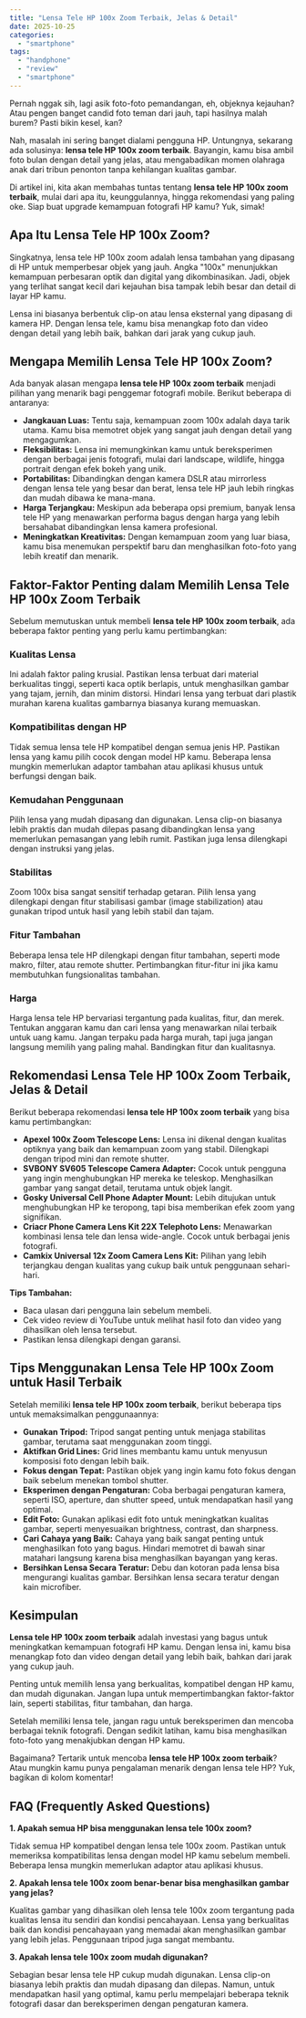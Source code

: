 ```yaml
---
title: "Lensa Tele HP 100x Zoom Terbaik, Jelas & Detail"
date: 2025-10-25
categories: 
  - "smartphone"
tags: 
  - "handphone"
  - "review"
  - "smartphone"
---
```


Pernah nggak sih, lagi asik foto-foto pemandangan, eh, objeknya kejauhan? Atau pengen banget candid foto teman dari jauh, tapi hasilnya malah burem? Pasti bikin kesel, kan?

Nah, masalah ini sering banget dialami pengguna HP. Untungnya, sekarang ada solusinya: **lensa tele HP 100x zoom terbaik**. Bayangin, kamu bisa ambil foto bulan dengan detail yang jelas, atau mengabadikan momen olahraga anak dari tribun penonton tanpa kehilangan kualitas gambar.

Di artikel ini, kita akan membahas tuntas tentang **lensa tele HP 100x zoom terbaik**, mulai dari apa itu, keunggulannya, hingga rekomendasi yang paling oke. Siap buat upgrade kemampuan fotografi HP kamu? Yuk, simak!

## Apa Itu Lensa Tele HP 100x Zoom?

Singkatnya, lensa tele HP 100x zoom adalah lensa tambahan yang dipasang di HP untuk memperbesar objek yang jauh. Angka "100x" menunjukkan kemampuan perbesaran optik dan digital yang dikombinasikan. Jadi, objek yang terlihat sangat kecil dari kejauhan bisa tampak lebih besar dan detail di layar HP kamu.

Lensa ini biasanya berbentuk clip-on atau lensa eksternal yang dipasang di kamera HP. Dengan lensa tele, kamu bisa menangkap foto dan video dengan detail yang lebih baik, bahkan dari jarak yang cukup jauh.

## Mengapa Memilih Lensa Tele HP 100x Zoom?

Ada banyak alasan mengapa **lensa tele HP 100x zoom terbaik** menjadi pilihan yang menarik bagi penggemar fotografi mobile. Berikut beberapa di antaranya:

- **Jangkauan Luas:** Tentu saja, kemampuan zoom 100x adalah daya tarik utama. Kamu bisa memotret objek yang sangat jauh dengan detail yang mengagumkan.
- **Fleksibilitas:** Lensa ini memungkinkan kamu untuk bereksperimen dengan berbagai jenis fotografi, mulai dari landscape, wildlife, hingga portrait dengan efek bokeh yang unik.
- **Portabilitas:** Dibandingkan dengan kamera DSLR atau mirrorless dengan lensa tele yang besar dan berat, lensa tele HP jauh lebih ringkas dan mudah dibawa ke mana-mana.
- **Harga Terjangkau:** Meskipun ada beberapa opsi premium, banyak lensa tele HP yang menawarkan performa bagus dengan harga yang lebih bersahabat dibandingkan lensa kamera profesional.
- **Meningkatkan Kreativitas:** Dengan kemampuan zoom yang luar biasa, kamu bisa menemukan perspektif baru dan menghasilkan foto-foto yang lebih kreatif dan menarik.

## Faktor-Faktor Penting dalam Memilih Lensa Tele HP 100x Zoom Terbaik

Sebelum memutuskan untuk membeli **lensa tele HP 100x zoom terbaik**, ada beberapa faktor penting yang perlu kamu pertimbangkan:

### Kualitas Lensa

Ini adalah faktor paling krusial. Pastikan lensa terbuat dari material berkualitas tinggi, seperti kaca optik berlapis, untuk menghasilkan gambar yang tajam, jernih, dan minim distorsi. Hindari lensa yang terbuat dari plastik murahan karena kualitas gambarnya biasanya kurang memuaskan.

### Kompatibilitas dengan HP

Tidak semua lensa tele HP kompatibel dengan semua jenis HP. Pastikan lensa yang kamu pilih cocok dengan model HP kamu. Beberapa lensa mungkin memerlukan adaptor tambahan atau aplikasi khusus untuk berfungsi dengan baik.

### Kemudahan Penggunaan

Pilih lensa yang mudah dipasang dan digunakan. Lensa clip-on biasanya lebih praktis dan mudah dilepas pasang dibandingkan lensa yang memerlukan pemasangan yang lebih rumit. Pastikan juga lensa dilengkapi dengan instruksi yang jelas.

### Stabilitas

Zoom 100x bisa sangat sensitif terhadap getaran. Pilih lensa yang dilengkapi dengan fitur stabilisasi gambar (image stabilization) atau gunakan tripod untuk hasil yang lebih stabil dan tajam.

### Fitur Tambahan

Beberapa lensa tele HP dilengkapi dengan fitur tambahan, seperti mode makro, filter, atau remote shutter. Pertimbangkan fitur-fitur ini jika kamu membutuhkan fungsionalitas tambahan.

### Harga

Harga lensa tele HP bervariasi tergantung pada kualitas, fitur, dan merek. Tentukan anggaran kamu dan cari lensa yang menawarkan nilai terbaik untuk uang kamu. Jangan terpaku pada harga murah, tapi juga jangan langsung memilih yang paling mahal. Bandingkan fitur dan kualitasnya.

## Rekomendasi Lensa Tele HP 100x Zoom Terbaik, Jelas & Detail

Berikut beberapa rekomendasi **lensa tele HP 100x zoom terbaik** yang bisa kamu pertimbangkan:

- **Apexel 100x Zoom Telescope Lens:** Lensa ini dikenal dengan kualitas optiknya yang baik dan kemampuan zoom yang stabil. Dilengkapi dengan tripod mini dan remote shutter.
- **SVBONY SV605 Telescope Camera Adapter:** Cocok untuk pengguna yang ingin menghubungkan HP mereka ke teleskop. Menghasilkan gambar yang sangat detail, terutama untuk objek langit.
- **Gosky Universal Cell Phone Adapter Mount:** Lebih ditujukan untuk menghubungkan HP ke teropong, tapi bisa memberikan efek zoom yang signifikan.
- **Criacr Phone Camera Lens Kit 22X Telephoto Lens:** Menawarkan kombinasi lensa tele dan lensa wide-angle. Cocok untuk berbagai jenis fotografi.
- **Camkix Universal 12x Zoom Camera Lens Kit:** Pilihan yang lebih terjangkau dengan kualitas yang cukup baik untuk penggunaan sehari-hari.

**Tips Tambahan:**

- Baca ulasan dari pengguna lain sebelum membeli.
- Cek video review di YouTube untuk melihat hasil foto dan video yang dihasilkan oleh lensa tersebut.
- Pastikan lensa dilengkapi dengan garansi.

## Tips Menggunakan Lensa Tele HP 100x Zoom untuk Hasil Terbaik

Setelah memiliki **lensa tele HP 100x zoom terbaik**, berikut beberapa tips untuk memaksimalkan penggunaannya:

- **Gunakan Tripod:** Tripod sangat penting untuk menjaga stabilitas gambar, terutama saat menggunakan zoom tinggi.
- **Aktifkan Grid Lines:** Grid lines membantu kamu untuk menyusun komposisi foto dengan lebih baik.
- **Fokus dengan Tepat:** Pastikan objek yang ingin kamu foto fokus dengan baik sebelum menekan tombol shutter.
- **Eksperimen dengan Pengaturan:** Coba berbagai pengaturan kamera, seperti ISO, aperture, dan shutter speed, untuk mendapatkan hasil yang optimal.
- **Edit Foto:** Gunakan aplikasi edit foto untuk meningkatkan kualitas gambar, seperti menyesuaikan brightness, contrast, dan sharpness.
- **Cari Cahaya yang Baik:** Cahaya yang baik sangat penting untuk menghasilkan foto yang bagus. Hindari memotret di bawah sinar matahari langsung karena bisa menghasilkan bayangan yang keras.
- **Bersihkan Lensa Secara Teratur:** Debu dan kotoran pada lensa bisa mengurangi kualitas gambar. Bersihkan lensa secara teratur dengan kain microfiber.

## Kesimpulan

**Lensa tele HP 100x zoom terbaik** adalah investasi yang bagus untuk meningkatkan kemampuan fotografi HP kamu. Dengan lensa ini, kamu bisa menangkap foto dan video dengan detail yang lebih baik, bahkan dari jarak yang cukup jauh.

Penting untuk memilih lensa yang berkualitas, kompatibel dengan HP kamu, dan mudah digunakan. Jangan lupa untuk mempertimbangkan faktor-faktor lain, seperti stabilitas, fitur tambahan, dan harga.

Setelah memiliki lensa tele, jangan ragu untuk bereksperimen dan mencoba berbagai teknik fotografi. Dengan sedikit latihan, kamu bisa menghasilkan foto-foto yang menakjubkan dengan HP kamu.

Bagaimana? Tertarik untuk mencoba **lensa tele HP 100x zoom terbaik**? Atau mungkin kamu punya pengalaman menarik dengan lensa tele HP? Yuk, bagikan di kolom komentar!

## FAQ (Frequently Asked Questions)

**1\. Apakah semua HP bisa menggunakan lensa tele 100x zoom?**

Tidak semua HP kompatibel dengan lensa tele 100x zoom. Pastikan untuk memeriksa kompatibilitas lensa dengan model HP kamu sebelum membeli. Beberapa lensa mungkin memerlukan adaptor atau aplikasi khusus.

**2\. Apakah lensa tele 100x zoom benar-benar bisa menghasilkan gambar yang jelas?**

Kualitas gambar yang dihasilkan oleh lensa tele 100x zoom tergantung pada kualitas lensa itu sendiri dan kondisi pencahayaan. Lensa yang berkualitas baik dan kondisi pencahayaan yang memadai akan menghasilkan gambar yang lebih jelas. Penggunaan tripod juga sangat membantu.

**3\. Apakah lensa tele 100x zoom mudah digunakan?**

Sebagian besar lensa tele HP cukup mudah digunakan. Lensa clip-on biasanya lebih praktis dan mudah dipasang dan dilepas. Namun, untuk mendapatkan hasil yang optimal, kamu perlu mempelajari beberapa teknik fotografi dasar dan bereksperimen dengan pengaturan kamera.
